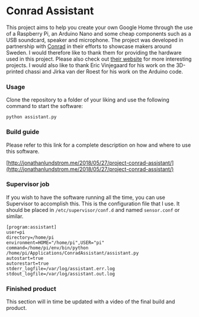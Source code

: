 # Conrad Assistant

This project aims to help you create your own Google Home through the use of a Raspberry Pi, an Arduino Nano and some cheap components such as a USB soundcard, speaker and microphone. The project was developed in partnership with [Conrad](https://www.conrad.se/) in their efforts to showcase makers around Sweden. I would therefore like to thank them for providing the hardware used in this project. Please also check out [their website](http://tekkie.se/) for more interesting projects. I would also like to thank Eric Vinjegaard for his work on the 3D-printed chassi and Jirka van der Roest for his work on the Arduino code.

### Usage
Clone the repository to a folder of your liking and use the following command to start the software:

    python assistant.py
    
### Build guide
Please refer to this link for a complete description on how and where to use this software.

[http://jonathanlundstrom.me/2018/05/27/project-conrad-assistant/](http://jonathanlundstrom.me/2018/05/27/project-conrad-assistant/)

### Supervisor job
If you wish to have the software running all the time, you can use Supervisor to accomplish this. This is the configuration file that I use. It should be placed in `/etc/supervisor/conf.d` and named `sensor.conf` or similar.

    [program:assistant]
    user=pi
    directory=/home/pi
    environment=HOME="/home/pi",USER="pi"
    command=/home/pi/env/bin/python /home/pi/Applications/ConradAssistant/assistant.py
    autostart=true
    autorestart=true
    stderr_logfile=/var/log/assistant.err.log
    stdout_logfile=/var/log/assistant.out.log

### Finished product
This section will in time be updated with a video of the final build and product.